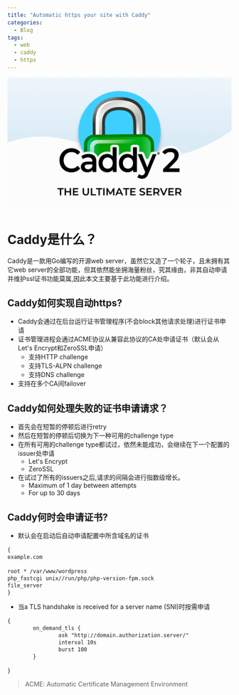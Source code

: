 ```yaml
---
title: "Automatic https your site with Caddy"
categories:
  - Blog
tags:
  - web
  - caddy
  - https
---
```

![Caddy2](/assets/images/caddy.png "caddy")
# Caddy是什么？
Caddy是一款用Go编写的开源web server，虽然它又造了一个轮子，且未拥有其它web server的全部功能，但其依然能坐拥海量粉丝，究其缘由，非其自动申请并维护ssl证书功能莫属,因此本文主要基于此功能进行介绍。

## Caddy如何实现自动https?
- Caddy会通过在后台运行证书管理程序(不会block其他请求处理)进行证书申请
- 证书管理进程会通过ACME协议从兼容此协议的CA处申请证书（默认会从Let's Encrypt和ZeroSSL申请）
  - 支持HTTP challenge
  - 支持TLS-ALPN challenge
  - 支持DNS challenge
- 支持在多个CA间failover

## Caddy如何处理失败的证书申请请求？
- 首先会在短暂的停顿后进行retry
- 然后在短暂的停顿后切换为下一种可用的challenge type
- 在所有可用的challenge type都试过，依然未能成功，会继续在下一个配置的issuer处申请
  - Let's Encrypt
  - ZeroSSL
- 在试过了所有的issuers之后,请求的间隔会进行指数级增长。
  - Maximum of 1 day between attempts
  - For up to 30 days

## Caddy何时会申请证书?
- 默认会在启动后自动申请配置中所含域名的证书

```
{
example.com

root * /var/www/wordpress
php_fastcgi unix//run/php/php-version-fpm.sock
file_server
}
```

- 当a TLS handshake is received for a server name (SNI)时按需申请

```
{
        on_demand_tls {
                ask "http://domain.authorization.server/"
                interval 10s
                burst 100
        }
 
}
```

> ACME: Automatic Certificate Management Environment

